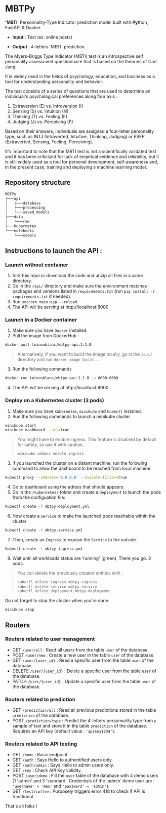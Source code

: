 # **MBTPy**

**'MBT**I' Personnality-Type Indicator prediction model built with **Py**thon, FastAPI & Docker.

* **Input** : Text (ex: online posts)

- **Output** : 4-letters 'MBTI'  prediction.

The Myers-Briggs Type Indicator (MBTI) test is an introspective self personality assessment questionnaire that is based on the theories of Carl Jung.

It is widely used in the fields of psychology, education, and business as a tool for understanding personality and behavior.

The test consists of a series of questions that are used to determine an individual's psychological preferences along four axis :

1. Extraversion (E) vs. Introversion (I)
2. Sensing (S) vs. Intuition (N)
3. Thinking (T) vs. Feeling (F)
4. Judging (J) vs. Perceiving (P)

Based on their answers, individuals are assigned a four-letter personality type, such as INTJ (Introverted, Intuitive, Thinking, Judging) or ESFP (Extraverted, Sensing, Feeling, Perceiving).

It's important to note that the MBTI test is not a scientifically validated test and it has been criticized for lack of empirical evidence and reliability, but it is still widely used as a tool for personal development, self-awareness and, in the present case, training and deploying a machine learning model.

## Repository structure

```bash
MBTPy
├───api
│   ├───database
│   ├───processing
│   └───saved_models
├───data
│   └───raw
├───kubernetes
└───notebooks
    └───models
```

## Instructions to launch the API :

### Launch without container

1. fork this repo or download the code and unzip all files in a same directory.
2. Go in the `/api/` directory and make sure the environment matches packages and versions listed in `requirements.txt` (run `pip install -r requirements.txt` if needed).
3. Run `uvicorn main:app --reload`.
4. The API will be serving at http://localhost:8000

### Launch in a Docker container

1. Make sure you have `Docker` installed.
2. Pull the image from DockerHub :

```bash
docker pull toinoublanc/mbtpy-api:1.1.0
```

> Alternatively, if you want to build the image locally, go in the `/api/` directory and run
> `docker image build .`.

3. Run the following commands

```bash
docker run toinoublanc/mbtpy-api:1.1.0 -p 8000:8000 
```

4. The API will be serving at http://localhost:8000

### Deploy on a Kubernetes cluster (3 pods)

1. Make sure you have `Kubernetes`, `minikube` and `kubectl` installed.
2. Run the following commands to launch a minikube cluster

```bash
minikube start
minikube dashboard --url=true
```

> You might have to enable ingress. This feature is disabled by default for safety, so use it with caution.
>
> ```bash
> minikube addons enable ingress
> ```

3. If you launched the cluster on a distant machine, run the following command to allow the dashboard to be reached from local machine:

```bash
kubectl proxy --address='0.0.0.0' --disable-filter=true
```

4. Go to dashboard using the adress that should appears.
5. Go in the `/kubernetes/` folder and create a `Deployment` to launch the pods from the configuation file:

```bash
kubectl create -f mbtpy-deployment.yml
```

6. Now create a `Service` to make the launched pods reachable within the cluster

```bash
kubectl create -f mbtpy-service.yml
```

7. Then, create an `Ingress` to expose the `Service` to the outside.

```bash
kubectl create -f mbtpy-ingress.yml
```

8. Wait until all workloads status are 'running' (green). There you go. 3 pods.

> You can delete the previously created entities with :
>
> ```bash
> kubectl delete ingress mbtpy-ingress
> kubectl delete service mbtpy-service
> kubectl delete deployment mbtpy-deployment
> ```

Do not forget to stop the cluster when you're done:

```bash
minikube stop
```

## Routers

### Routers related to user management

- GET  `/user/all` : Read all users from the table `user` of the database.
- POST  `/user/new` : Create a new user in the table `user` of the database.
- GET `/user/{user_id}` : Read a specific user from the table `user` of the database.
- DELETE `/user/{user_id}` : Delete a specific user from the table `user` of the database.
- PATCH `/user/{user_id}` : Update a specific user from the table `user` of the database.

### Routers related to prediction

- GET `/prediction/all` : Read all previous predictions stored in the table `prediction` of the database.
- POST  `/prediction/type` : Predict the 4-letters personnality type from a sample of text and store it in the table `prediction` of the database. Requires an API key (default value : `'apikey1234'`).

### Routers related to API testing

- GET `/home` : Basic endpoint.
- GET `/auth` : Says Hello to authentified users only.
- GET `/auth/admin` : Says Hello to admin users only.
- GET `/key` : Check API Key validity.
- POST `/user/demo` : Fill the `user` table of the database with 4 demo users (1 'admin' and 3 'standard'. Credentials of the 'admin' demo user are :  `'username' = 'Neo'` and `'password' = 'admin'`).
- GET `/test/coffee` : Purposely triggers error 418 to check if API is functional.

That's all folks !
